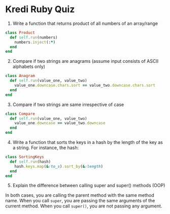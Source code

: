 # Kredi Ruby Quiz

1. Write a function that returns product of all numbers of an array/range

``` ruby:lib/01_product.rb
class Product
  def self.run(numbers)
    numbers.inject(:*)
  end
end
```

2. Compare if two strings are anagrams (assume input consists of ASCII alphabets only)

``` ruby:lib/02_anagram.rb
class Anagram
  def self.run(value_one, value_two)
    value_one.downcase.chars.sort == value_two.downcase.chars.sort
  end
end
```

3. Compare if two strings are same irrespective of case

``` ruby:lib/03_compare.rb
class Compare
  def self.run(value_one, value_two)
    value_one.downcase == value_two.downcase
  end
end
```

4. Write a function that sorts the keys in a hash by the length of the key as a string. For instance, the hash:

``` ruby:lib/04_sorting_keys.rb
class SortingKeys
  def self.run(hash)
    hash.keys.map(&:to_s).sort_by(&:length)
  end
end
```

5. Explain the difference between calling super and super() methods (OOP)

In both cases, you are calling the parent method with the same method name.
When you call `super`, you are passing the same arguments of the current method.
When you call `super()`, you are not passing any argument.
 